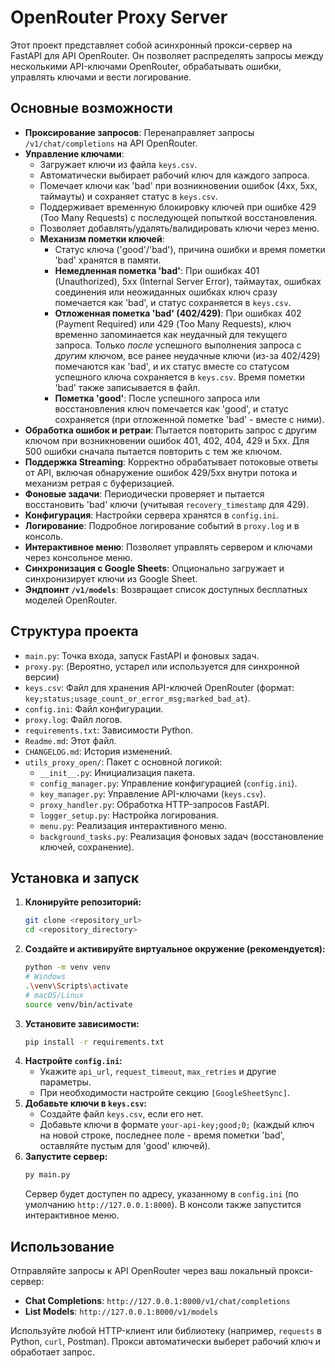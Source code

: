 # OpenRouter Proxy Server

Этот проект представляет собой асинхронный прокси-сервер на FastAPI для API OpenRouter. Он позволяет распределять запросы между несколькими API-ключами OpenRouter, обрабатывать ошибки, управлять ключами и вести логирование.

## Основные возможности

*   **Проксирование запросов**: Перенаправляет запросы `/v1/chat/completions` на API OpenRouter.
*   **Управление ключами**:
    *   Загружает ключи из файла `keys.csv`.
    *   Автоматически выбирает рабочий ключ для каждого запроса.
    *   Помечает ключи как 'bad' при возникновении ошибок (4xx, 5xx, таймауты) и сохраняет статус в `keys.csv`.
    *   Поддерживает временную блокировку ключей при ошибке 429 (Too Many Requests) с последующей попыткой восстановления.
    *   Позволяет добавлять/удалять/валидировать ключи через меню.
    *   **Механизм пометки ключей**:
        *   Статус ключа ('good'/'bad'), причина ошибки и время пометки 'bad' хранятся в памяти.
        *   **Немедленная пометка 'bad'**: При ошибках 401 (Unauthorized), 5xx (Internal Server Error), таймаутах, ошибках соединения или неожиданных ошибках ключ сразу помечается как 'bad', и статус сохраняется в `keys.csv`.
        *   **Отложенная пометка 'bad' (402/429)**: При ошибках 402 (Payment Required) или 429 (Too Many Requests), ключ временно запоминается как неудачный для текущего запроса. Только *после* успешного выполнения запроса с *другим* ключом, все ранее неудачные ключи (из-за 402/429) помечаются как 'bad', и их статус вместе со статусом успешного ключа сохраняется в `keys.csv`. Время пометки 'bad' также записывается в файл.
        *   **Пометка 'good'**: После успешного запроса или восстановления ключ помечается как 'good', и статус сохраняется (при отложенной пометке 'bad' - вместе с ними).
*   **Обработка ошибок и ретраи**: Пытается повторить запрос с другим ключом при возникновении ошибок 401, 402, 404, 429 и 5xx. Для 500 ошибки сначала пытается повторить с тем же ключом.
*   **Поддержка Streaming**: Корректно обрабатывает потоковые ответы от API, включая обнаружение ошибок 429/5xx внутри потока и механизм ретрая с буферизацией.
*   **Фоновые задачи**: Периодически проверяет и пытается восстановить 'bad' ключи (учитывая `recovery_timestamp` для 429).
*   **Конфигурация**: Настройки сервера хранятся в `config.ini`.
*   **Логирование**: Подробное логирование событий в `proxy.log` и в консоль.
*   **Интерактивное меню**: Позволяет управлять сервером и ключами через консольное меню.
*   **Синхронизация с Google Sheets**: Опционально загружает и синхронизирует ключи из Google Sheet.
*   **Эндпоинт `/v1/models`**: Возвращает список доступных бесплатных моделей OpenRouter.

## Структура проекта

*   `main.py`: Точка входа, запуск FastAPI и фоновых задач.
*   `proxy.py`: (Вероятно, устарел или используется для синхронной версии)
*   `keys.csv`: Файл для хранения API-ключей OpenRouter (формат: `key;status;usage_count_or_error_msg;marked_bad_at`).
*   `config.ini`: Файл конфигурации.
*   `proxy.log`: Файл логов.
*   `requirements.txt`: Зависимости Python.
*   `Readme.md`: Этот файл.
*   `CHANGELOG.md`: История изменений.
*   `utils_proxy_open/`: Пакет с основной логикой:
    *   `__init__.py`: Инициализация пакета.
    *   `config_manager.py`: Управление конфигурацией (`config.ini`).
    *   `key_manager.py`: Управление API-ключами (`keys.csv`).
    *   `proxy_handler.py`: Обработка HTTP-запросов FastAPI.
    *   `logger_setup.py`: Настройка логирования.
    *   `menu.py`: Реализация интерактивного меню.
    *   `background_tasks.py`: Реализация фоновых задач (восстановление ключей, сохранение).

## Установка и запуск

1.  **Клонируйте репозиторий:**
    ```bash
    git clone <repository_url>
    cd <repository_directory>
    ```
2.  **Создайте и активируйте виртуальное окружение (рекомендуется):**
    ```bash
    python -m venv venv
    # Windows
    .\venv\Scripts\activate
    # macOS/Linux
    source venv/bin/activate
    ```
3.  **Установите зависимости:**
    ```bash
    pip install -r requirements.txt
    ```
4.  **Настройте `config.ini`:**
    *   Укажите `api_url`, `request_timeout`, `max_retries` и другие параметры.
    *   При необходимости настройте секцию `[GoogleSheetSync]`.
5.  **Добавьте ключи в `keys.csv`:**
    *   Создайте файл `keys.csv`, если его нет.
    *   Добавьте ключи в формате `your-api-key;good;0;` (каждый ключ на новой строке, последнее поле - время пометки 'bad', оставляйте пустым для 'good' ключей).
6.  **Запустите сервер:**
    ```bash
    py main.py
    ```
    Сервер будет доступен по адресу, указанному в `config.ini` (по умолчанию `http://127.0.0.1:8000`). В консоли также запустится интерактивное меню.

## Использование

Отправляйте запросы к API OpenRouter через ваш локальный прокси-сервер:

*   **Chat Completions**: `http://127.0.0.1:8000/v1/chat/completions`
*   **List Models**: `http://127.0.0.1:8000/v1/models`

Используйте любой HTTP-клиент или библиотеку (например, `requests` в Python, `curl`, Postman). Прокси автоматически выберет рабочий ключ и обработает запрос.
